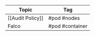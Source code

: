 
| Topic            | Tag             |
| ---------------- | --------------- |
| [[Audit Policy]] | #pod #nodes     |
| Falco            | #pod #container |
